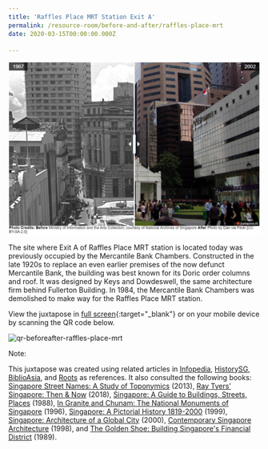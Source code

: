 ```yaml
---
title: 'Raffles Place MRT Station Exit A'
permalink: /resource-room/before-and-after/raffles-place-mrt
date: 2020-03-15T00:00:00.000Z

---
```



<img src="/images/before-after-image-raffles-place-mrt-station.png" alt="before-after-image-raffles-place-mrt"/>

The site where Exit A of Raffles Place MRT station is located today was previously occupied by the Mercantile Bank Chambers. Constructed in the late 1920s to replace an even earlier premises of the now defunct Mercantile Bank, the building was best known for its Doric order columns and roof. It was designed by Keys and Dowdeswell, the same architecture firm behind Fullerton Building. In 1984, the Mercantile Bank Chambers was demolished to make way for the Raffles Place MRT station. 

View the juxtapose in [full screen](https://cdn.knightlab.com/libs/juxtapose/latest/embed/index.html?uid=550b6ae0-b35b-11e9-b9b8-0edaf8f81e27){:target="_blank"} or on your mobile device by scanning the QR code below.

<img src="/images/qr-code-beforeafter-raffles-place-mrt.png" alt="qr-beforeafter-raffles-place-mrt" style="width:200px;" />

Note:

This juxtapose was created using related articles in [Infopedia](https://eresources.nlb.gov.sg/infopedia/), [HistorySG](http://eresources.nlb.gov.sg/history), [BiblioAsia](https://www.nlb.gov.sg/Browse/BiblioAsia.aspx), and [Roots](https://www.roots.sg/) as references. It also consulted the following books: [Singapore Street Names: A Study of Toponymics](https://eservice.nlb.gov.sg/item_holding.aspx?bid=200123850) (2013), [Ray Tyers’ Singapore: Then & Now](https://eservice.nlb.gov.sg/item_holding.aspx?bid=203784837) (2018), [Singapore: A Guide to Buildings, Streets, Places](http://eservice.nlb.gov.sg/item_holding.aspx?bid=4712298) (1988), [In Granite and Chunam: The National Monuments of Singapore](http://eservice.nlb.gov.sg/item_holding_s.aspx?bid=7919754) (1996), [Singapore: A Pictorial History 1819-2000](http://eservice.nlb.gov.sg/item_holding.aspx?bid=9651676) (1999), [Singapore: Architecture of a Global City](http://eservice.nlb.gov.sg/item_holding.aspx?bid=10074731) (2000), [Contemporary Singapore Architecture](http://eservice.nlb.gov.sg/item_holding.aspx?bid=9151059) (1998), and [The Golden Shoe: Building Singapore's Financial District](http://eservice.nlb.gov.sg/item_holding.aspx?bid=5390839) (1989).

